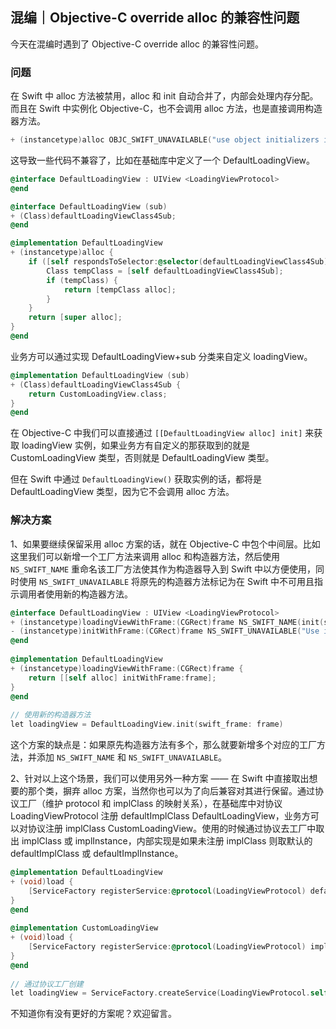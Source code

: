 ## 混编｜Objective-C override alloc 的兼容性问题

今天在混编时遇到了 Objective-C override alloc 的兼容性问题。

### 问题

在 Swift 中 alloc 方法被禁用，alloc 和 init 自动合并了，内部会处理内存分配。而且在 Swift 中实例化 Objective-C，也不会调用 alloc 方法，也是直接调用构造器方法。

```objectivec
+ (instancetype)alloc OBJC_SWIFT_UNAVAILABLE("use object initializers instead");
```

这导致一些代码不兼容了，比如在基础库中定义了一个 DefaultLoadingView。

```objectivec
@interface DefaultLoadingView : UIView <LoadingViewProtocol>
@end

@interface DefaultLoadingView (sub)
+ (Class)defaultLoadingViewClass4Sub;
@end

@implementation DefaultLoadingView
+ (instancetype)alloc {
    if ([self respondsToSelector:@selector(defaultLoadingViewClass4Sub)]) {
        Class tempClass = [self defaultLoadingViewClass4Sub];
        if (tempClass) {
            return [tempClass alloc];
        }
    }
    return [super alloc];
}
@end
```

业务方可以通过实现 DefaultLoadingView+sub 分类来自定义 loadingView。

```objectivec
@implementation DefaultLoadingView (sub)
+ (Class)defaultLoadingViewClass4Sub {
    return CustomLoadingView.class;
}
@end
```

在 Objective-C 中我们可以直接通过 `[[DefaultLoadingView alloc] init]` 来获取 loadingView 实例，如果业务方有自定义的那获取到的就是 CustomLoadingView 类型，否则就是 DefaultLoadingView 类型。

但在 Swift 中通过 `DefaultLoadingView()` 获取实例的话，都将是 DefaultLoadingView 类型，因为它不会调用 alloc 方法。

### 解决方案

1、如果要继续保留采用 alloc 方案的话，就在 Objective-C 中包个中间层。比如这里我们可以新增一个工厂方法来调用 alloc 和构造器方法，然后使用 `NS_SWIFT_NAME` 重命名该工厂方法使其作为构造器导入到 Swift 中以方便使用，同时使用 `NS_SWIFT_UNAVAILABLE` 将原先的构造器方法标记为在 Swift 中不可用且指示调用者使用新的构造器方法。

```objectivec
@interface DefaultLoadingView : UIView <LoadingViewProtocol>
+ (instancetype)loadingViewWithFrame:(CGRect)frame NS_SWIFT_NAME(init(swift_frame:));
- (instancetype)initWithFrame:(CGRect)frame NS_SWIFT_UNAVAILABLE("Use init(swift_frame:) instead");
@end
  
@implementation DefaultLoadingView
+ (instancetype)loadingViewWithFrame:(CGRect)frame {
    return [[self alloc] initWithFrame:frame];
}
@end
  
// 使用新的构造器方法
let loadingView = DefaultLoadingView.init(swift_frame: frame)
```

这个方案的缺点是：如果原先构造器方法有多个，那么就要新增多个对应的工厂方法，并添加 `NS_SWIFT_NAME` 和 `NS_SWIFT_UNAVAILABLE`。

2、针对以上这个场景，我们可以使用另外一种方案 —— 在 Swift 中直接取出想要的那个类，摒弃 alloc 方案，当然你也可以为了向后兼容对其进行保留。通过协议工厂（维护 protocol 和 implClass 的映射关系），在基础库中对协议 LoadingViewProtocol 注册 defaultImplClass DefaultLoadingView，业务方可以对协议注册 implClass CustomLoadingView。使用的时候通过协议去工厂中取出 implClass 或 implInstance，内部实现是如果未注册 implClass 则取默认的 defaultImplClass 或 defaultImplInstance。

```objectivec
@implementation DefaultLoadingView
+ (void)load {
    [ServiceFactory registerService:@protocol(LoadingViewProtocol) defaultImplClass:self.class];
}
@end
  
@implementation CustomLoadingView
+ (void)load {
    [ServiceFactory registerService:@protocol(LoadingViewProtocol) implClass:CustomLoadingView.class];
}
@end
  
// 通过协议工厂创建
let loadingView = ServiceFactory.createService(LoadingViewProtocol.self, initBlock: nil) as! UIView & LoadingViewProtocol
```

不知道你有没有更好的方案呢？欢迎留言。
